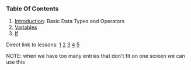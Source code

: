 ### Table Of Contents

1. [Introduction](#basic-data-types): Basic Data Types and Operators
1. [Variables](#variables)
1. [If](#if)

Direct link to lessons: [1](#lesson1) [2](#lesson2) [3](#lesson3) [4](#lesson4) [5](#lesson5)

NOTE: when we have too many entries that don't fit on one screen
we can use this <!-- .slide: style="font-size:80%" -->
